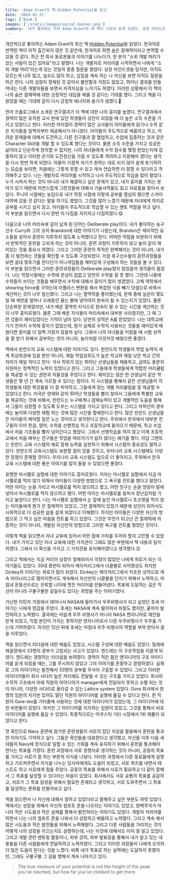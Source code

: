 ```yaml
---
title: 'Adam Grant의 책 Hidden Potential을 읽고'
date: '2024-01-21'
tags: ['Book']
images: ['/static/images/social-banner.png']
summary: '내가 좋아하는 저자 Adam Grant의 새 책이 나와서 읽게 되었다. 성장 마인드셋을 믿지만, 성장이 정체되고 있다라는 불안감에 있는 나에게 큰 용기를 주는 책이었다. 다시 한번 나의 목표에 도달하기 위해서 내가 할 수 있는 시도들을 생각해보고, 조금씩이라도 어제보다 더 나아지는 오늘에 집중하자고 다짐했다. 지금까지 나의 성장들이 가파르게 우상향 한 것은 아니였다. 때로는 역석장 하는 것 같아서 불안하고 좌절했다. 하지만 전체 과정에서 컴포트 존을 나와 계속 도전을 해온 점과 성장하기 위해서 포기하지 않고 계속 노력해 온 점에 대해서 스스로 칭찬해주었다. 그리고 이 책을 통해서 아들의 성장과정에서 어떠한 것을 중요하게 생각하고 가르쳐줘야할지 고민해볼 수 있었다. 주도적으로 계속해서 배울 수 있는 힘을 배우고, 그 과정에서 재미도 느낄 수 있었으면 좋겠다'
---
```


개인적으로 좋아하는 Adam Grant의 최신 책 [Hidden Potential](https://adamgrant.net/book/hidden-potential/)을 읽었다. 한국어로 번역된 책이 아직 출간되지 않은 것 같은데, 한국어로 하면 숨은 잠재력이라고 번역할 수 있을 것 같다. 최근 전 회사 동료분들과 이야기를 나누다가, 한 분이 "소위 개발 머리가 있는 사람이 있긴 있어요"라고 말했다. 나는 개발자로 커리어를 시작하면서 나에게 "소위 개발 머리"라는게 있는 것일까 종종 질문을 했었다. 성장 마인드셋을 믿지만, 아직도 모르는게 너무 많고, 실수도 많이 하고, 삽질을 계속 하는 나 자신을 보면 아직도 질문을 하곤 한다. 나의 성장이 정체된 것 같아서 불안함과 걱정도 많았고, 뛰어난 결과를 만들어내는 다른 개발자들을 보면서 자격지심을 느끼기도 하였다. 이러한 상황에서 이 책이 나의 숨은 잠재력에 대한 긍정적인 대답을 해줄 것 같다는 기대를 했다. 그리고 책을 다 읽었을 때는 기대와 같이 다시 긍정의 에너지와 용기가 생겼다.🥹

먼저 프롤로그에서 소개된 연구결과가 이 책에 대한 나의 흥미를 높였다. 연구결과에서 경력이 많은 유치원 교사 반에 있던 학생들이 성인이 되었을 때 더 높은 소득 수준을 가지고 있었다고 한다. 이러한 차이점이 경력이 많은 교사들이 아이들에게 읽기나 수학 같은 지식들을 일찍이부터 제공해서가 아니었다. 아이들이 주도적으로 배울려고 하고, 어려운 문제들에 대해서 도전하고, 다른 친구들과 잘 협업하고, 수업에 집중하는 것과 같은 Character Skill을 개발 할 수 있도록 했다는 것이다. 물론 소득 수준을 가지고 성공한 삶이라고 단순하게 정의할 수 없지만, 나의 자녀들에게 수학 점수를 몇점 받았는지에 집중하지 않고 이러한 끈기와 도전정신을 가질 수 있도록 격려하고 지원해야 겠다는 생각을 다시 한번 하게 되었다. 아들이 가끔씩 자기가 원하는 대로 되지 않아 쉽게 포기하려는 모습을 보이면, 처음에는 그렇게 못할 수 있고 계속 연습하면 더 잘할 수 있다라고 격려해주고 있다. 나는 개발자로 커리어를 시작하고 나서 주도적으로 학습을 많이 했었다. 누가 시켜서 하는 것이 아니라 내가 해결하고 싶은 문제가 있고, 내가 흥미를 가지는 분야가 있기 때문에 자연스럽게 그런것들에 대해서 기술서적들도 읽고 자료들을 찾아서 보았다. 주니어 시절에는 농담으로 내가 학창 시절에 이렇게 공부를 열심히 했으면 스카이 대학에 갔을 것 같다는 말을 하기도 했었다. 그것을 많이 느꼈기 때문에 자녀에게 억지로 공부를 시키고 싶지 않고, 아이들이 주도적으로 학습할 수 있는 멘토 역할을 하고 싶다. 이 부분을 읽으면서 다시 한번 이 다짐을 지키자고 다짐하였다.😋

다음으로 나의 머리속에 깊이 남게 된 단어는 Deliberate play이다. 내가 좋아하는 농구선수 Curry와 그의 코치 Brandon에 대한 이야기가 나왔는데, Brandon은 재미적인 요소들을 넣어서 훈련이 지루하지 않도록 노력했다고 한다. 어떠한 약점을 보완하기 위해서 반복적인 훈련을 고되게 하는 것이 아니라, 훈련 과정이 지루하지 않고 놀이 같이 재미있는 것을 중요시 여겼다. 그리고 그러한 훈련의 목적은 완벽해지는 것이 아니라, 내가 좀 더 발전하는 것들을 확인할 수 있도록 구성되었다. 가끔 축구선수들의 훈련과정들을 보면 골대 맞추기를 한다던가 미니게임들을 재미있게 구성해서 하는 것들을 볼 수 있다. 이 부분을 읽으면서 그러한 훈련과정들이 Deliberate play였지 않았을까 생각들이 들었다. 나는 학창시절에는 수학에 관심이 없없고 당연히 수학을 잘 못 했다. 그런데 나중에 수학들이 쓰이는 것들을 배우면서 수학에 대해서 흥미가 많이 생겼었다. 고체 역학에서 shearing force를 구하는데 라플라스 변환을 해서 복잡한 식을 빼기 덧셈으로 바꿔서 계산하는 것이 너무 참신했다. 그리고 나는 열역학을 좋아했는데, 문제 중에 실온이 몇도일 때 계랸을 얼마나 오래동안 끓는 물에 넣어야지 완숙이 될 수 있는지가 있었다. 물론 단순화한 문제였지만, 내가 배운 열역학 지식으로 완숙이 될 수 있는 시간을 계산하는 것이 너무 흥미로웠다. 물론 그때 배운 지식들이 머리속에서 대부분 사라졌지만, 그 때 그런 것들이 재미있었다는 기억이 남아 있다. 당연히 성적은 A를 받았었다. 나는 대학교에 가기 전까지 수학에 흥미가 없었는데, 뭔가 실제로 수학이 사용되는 것들을 재미있게 배웠다면 흥미를 더 일찍 가졌지 않을까 싶다. 그래서 나의 자녀들을 어렸을 때 시험 성적을 잘 받기 위해서 공부하는 것이 아니라, 놀이처럼 이것저것 배웠으면 좋겠다.

책에서 핀란드의 교육 시스템에 대한 이야기도 있다. 핀란드의 학생들의 학업 능력이 세계 최상위권에 있을 뿐만 아니라, 제일 학업성취도가 높은 학교와 제일 낮은 학교 간의 차이가 제일 적다고 한다. 석사 학위가 있는 뛰어난 선생님들을 채용하고, 급여도 충분히 지원하는 정책적인 노력이 있었다고 한다. 그리고 그들에게 학생들에게 적합한 커리큘럼을 제공할 수 있는 권한과 자율성을 주었다고 한다. 재미있는 점은 한 선생님이 같은 학생들은 몇 년 간 계속 가르칠 수 있다는 점이다. 이 시스템을 통해서 같은 선생님들이 각 학생들에 대한 특성들을 더 잘 파악하고, 그들에게 맞는 개별 커리큘럼을 잘 제공할 수 있었다고 한다. 미국은 영재와 같이 뛰어난 학생들을 빨리 찾아서 그들에게 특별한 교육을 제공하는 것에 비해서, 핀란드는 누구에게나 잠재능력이 있고 개별적인 도움을 통해서 그들이 성장할 수 있도록 도우는 시스템을 가지고 있다고 한다. 그리고 저학년의 경우에는 놀이와 다양한 체험 하는 것에 많은 시간을 할애한다고 한다. 많은 핀란드 선생님들은 아이들의 해야할 일은 노는 것이라고 생각한다고 한다. 주위에서 한국에서 대부분 친구들이 이미 한글, 영어, 수학을 선행학습 하고 초등학교에 들어오기 때문에, 학교 수업에서 처음 기초들을 빨리 넘어간다고 했었다. 그래서 선행학습을 하지 않고 이제 초등학교에서 처음 배우는 친구들은 학업을 따라가기가 쉽지 않다는 얘기를 했다. 아담 그랜트는 핀란드 교육 시스템의 예로 잠재 능력을 실현하기 위해서 시스템의 중요성도 말하고 있다. 핀란드의 교육시스템도 보완할 점이 있을 것이고, 우리나라 교육 시스템에도 다양한 장점이 존재할 것이다. 우리나라 교육 시스템도 앞으로 더 좋아지고, 주위에서 한국 교육 시스템에 대한 좋은 이야기를 많이 들을 수 있었으면 좋겠다.

유명한 마시멜로 실험에 대한 이야기도 흥미로웠다. 저자는 마시멜로 실험에서 지금 마시멜로를 먹지 않기 위해서 아이들이 다양한 방법으로 그 욕구를 컨트롤 했다고 말한다. 어떤 아이는 눈을 가리고 마시멜로를 먹지 않으려고 했고, 어떤 친구는 손을 엉덩이 밑에 넣어서 마시멜로를 먹지 않으려고 했다. 어떤 아이는 마시멜로를 뭉쳐서 장난감처럼 가지고 놀았다고 한다. 나는 마시멜로 실험에서 눈 앞에 높인 마시멜로나 초코렛을 먹지 않는 아이들에게 뭔가 큰 절제력이 있었고, 그런 절제력이 있었기 때문에 성인이 되어서도 사회적으로 더 성공한 삶을 살게 되었다고 이해했다. 하지만 아이들은 다양한 자신의 방법으로 그 먹고 싶은 마음을 컨트롤 하고 있었다. 그것은 무언가 타고난 큰 절제력에 의존하는 것이 아니라, 개발된 자신만의 방법으로 그러한 욕구를 컨트롤 했었던 것이다.

이렇게 책을 읽으면서 자녀 교육에 있어서 어떤 점에 가치를 두어야 할지 고민할 수 있었다. 내가 가지고 있던 자녀 교육에 대한 가치관이 그래도 많은 부분에서 책 내용과 일치하였다. 그래서 더 확신을 가지고 그 가치관을 유지해야겠다고 생각했다.😉

그리고 책에서는 지금 커리어 성장이 정체되어서 걱정이 많았던 나에게 위로가 되는 이야기들도 있었다. 30대 중반이 되어서 메이저리그에서 너클볼로 사이영상도 차지한 Dickey의 이야기는 위로가 많이 되었다. Dickey는 메이저리그에서 저조한 성적으로 계속 마이너리그로 떨어지면서도 계속해서 자신만의 너클볼을 던지기 위해서 노력하고, 마침내 운동선수로는 은퇴할 나이에 멋진 커리어를 만들어냈다. 목표에 도달하는 길은 직선이 아니라 구불구불한 길일수도 있다는 희망을 주는 이야기였다.

가난한 이민자 가정에서 태어나서 NASA에 들어가서 우주비행사가 되고 싶었던 호세 이야기는 나에게 영감을 주었다. 호세는 NASA에 계속 떨어져서 좌절도 했지만, 끝까지 발전하려고 노력했다. 결국에는 아쉽게 우주 비행사가 아니라 NASA 엔지니어로 제안을 받게 되었고, 직접 본인이 가지는 못하지만 엔지니어로서 다른 우주비행사가 우주를 가는데 기여하였다. 하지만 12년 뒤에 호세는 마침내 우주 비행사의 역할을 부여 받아서 꿈을 이루었다.

책을 읽으면서 리더쉽에 대한 배움도 있었고, 시스템 구성에 대한 배움도 있었다. 칠레에 채굴장에서 33명의 광부가 고립되는 사고가 있었다. 엔드레는 이 구조작업을 이끌게 되었다. 엔드레는 경청하는 리더쉽을 보여줬다. 경력이 적은 젊은 엔지니어의 구조 아이디어를 듣게 되었을 때는, 그를 무시하지 않았고 그의 이야기를 존중하고 경청하였다. 실제로 그의 아이디어는 발전해서 33명의 광부를 무사히 구출할 수 있었다. 그리고 이러한 아이디어들이 회사 사다리 높은 자리에도 전달될 수 있는 구조를 가지고 있었다. 회사의 수직적 구조에서 아래 직원의 아이디어가 manager에게 전달되지 못하고 소멸 되는 것이 아니라, 다양한 사다리로 올라갈 수 있는 Lattice system 있었다. Gore 회사에서 한명의 임원의 지지만 있어도 말단 직원의 아이디어를 실행에 옮길 수 있다고 한다. 한 직원이 Gore-tex를 기타줄에 사용하는 것에 대한 아이디어가 있었는데, 그 아이디어에 대한 비판들이 있었다. 하지만 그 아이디어를 지지하는 임원이 있었고, 그것을 통해서 바로 아이디어를 실행에 옮길 수 있었다. 최종적으로는 어쿠스틱 기타 시장에서 1위 제품이 되었다고 한다.

첫 흑인으로 Navy 훈련에 참가한 훈련생들이 서로의 집단 지성을 활용해서 훈련을 통과한 이야기도 기억하고 싶다. 그들은 흑인들을 대표한다고 생각했고, 자신들 이후 다음 세대들이 Navy에 정식으로 일할 수 있는 기회를 계속 유지하기 위해서 훈련을 통과해야 한다는 목표를 가졌다. 훈련 과정에서 서로 경쟁자로 생각하는 것이 아니라, 공동의 목표를 가지고 서로가 잘 하는 부분의 지식을 나눴다. 이러한 과정에서 다른 동료들에게 설명하고 가르쳐주면서 지식을 나누는 당사자에게도 도움이 되었고, 서로 퀴즈를 내면서 테스트도 하고 서로에게 힘을 주었다. 공동의 목표를 위해서 서로가 필요하고 다 같이 잘해서 그 목표를 달성할 수 있다라는 마음이 있었다. 회사에서도 서로 공통의 목표를 공감하고, 서로가 그 목표 달성을 위해서 필요한 존재라고 생각하고, 서로 도와주면서 그 목표를 달성하는 문화를 만들어보고 싶다.

책을 읽으면서 나 자신에 대해서 잘하고 있었다라고 말해주고 싶은 부분도 여럿 있었다. 책에서는 성장을 위해서 자신의 컴포트 존을 나오라는 이야기도 있었고, 완벽주의가 아니라 작은 시도들과 작은 실패를 통해서 발전하라는 이야기도 있었다. 개발자 커리어를 하면서 나는 나의 컴포트 존을 나와서 더 성장하고 배울려고 노력했다. 그리고 계속 해서 많은 시도들과 작은 발전들을 위해서 노력해왔다. 그리고 다른 사람들을 가리치는 것이 어떻게 나의 성장을 이끄는지도 설명하는데, 나는 이것에 대해서도 이미 잘 알고 있었다. 그리고 개발 관련 멘토링 활동이나, 외부 강의, 외부 발표등을 통해서 내가 알고 있는 내용들을 다른 사람들에게 전달하려고 노력하였다. 그리고 이러한 과정들이 나에게 오히려 더 많은 도움이 된다는 것을 느꼈다. 비록 내가 목표로 하는 실력에는 도달하지 못했지만, 그래도 구불구불 그 길을 향해서 계속 나아가고 있다.

> The true measure of your potential is not the height of the peak you've reached, but how far you've climbed to get there.
